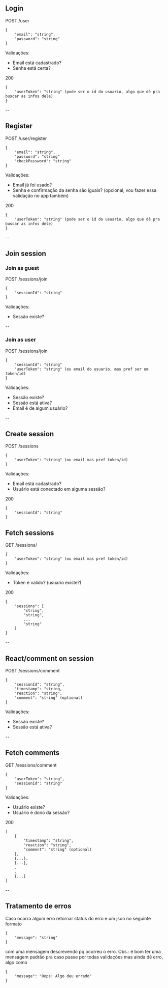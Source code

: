 ## Login

POST /user
```
{
    "email": "string",
    "password": "string"
}
```

Validações:
- Email está cadastrado?
- Senha está certa?

200
```
{
    "userToken": "string" (pode ser o id do usuario, algo que dê pra buscar as infos dele)
}
```
--

## Register
POST /user/register
```
{
    "email": "string",
    "password": "string"
    "checkPassword": "string"
}
```

Validações:
- Email já foi usado?
- Senha e confirmação da senha são iguais? (opcional, vou fazer essa validação no app também)

200
```
{
    "userToken": "string" (pode ser o id do usuario, algo que dê pra buscar as infos dele)
}
```
--

## Join session

### Join as guest
POST /sessions/join

```
{
    "sessionId": "string"
}
```

Validações:
- Sessão existe?

--

### Join as user
POST /sessions/join

```
{
    "sessionId": "string"
    "userToken": "string" (ou email do usuario, mas pref ser um token/id)
}
```

Validações:
- Sessão existe?
- Sessão está ativa?
- Email é de algum usuário?

--

## Create session
POST /sessions

```
{
    "userToken": "string" (ou email mas pref token/id)
}
```
Validações:
- Email está cadastrado?
- Usuário está conectado em alguma sessão?

200
```
{
    "sessionId": "string"
}
```

## Fetch sessions
GET /sessions/

```
{
    "userToken": "string" (ou email mas pref token/id)
}
```

Validações:
- Token é valido? (usuario existe?)

200
```
{
    "sessions": [
        "string",
        "string",
        ...
        "string"
    ]
}
```
--

## React/comment on session
POST /sessions/comment

```
{
    "sessionId": "string",
    "timestamp": "string,
    "reaction": "string",
    "comment": "string" (optional)
}
```

Validações:
- Sessão existe?
- Sessão está ativa?


--

## Fetch comments
GET /sessions/comment

```
{
    "userToken": "string",
    "sessionId": "string"
}
```

Validações:
- Usuário existe?
- Usuário é dono da sessão?

200
```
[
    {
        "timestamp": "string",
        "reaction": "string",
        "comment": "string" (optional)
    },
    {...},
    {...},
    .
    .
    {...}
]
```
--

## Tratamento de erros

Caso ocorra algum erro retornar status do erro e um json no seguinte formato
```
{
    "message": "string"
}
```
com uma mensagem descrevendo pq ocorreu o erro.
Obs.: é bom ter uma mensagem padrão pra caso passe por todas validações mas ainda dê erro, algo como
```
{
    "message": "Oops! Algo deu errado"
}
```
